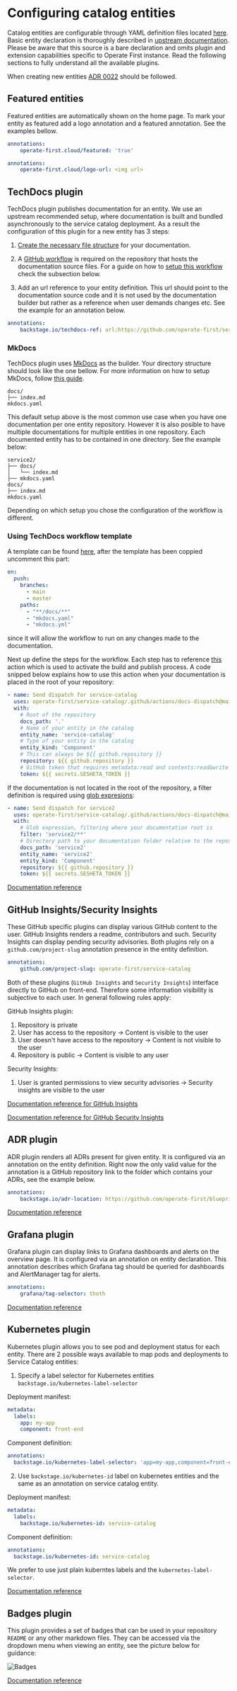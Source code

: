 # Configuring catalog entities

Catalog entities are configurable through YAML definition files located [here][1]. Basic entity declaration is thoroughly described in [upstream documentation][2]. Please be aware that this source is a bare declaration and omits plugin and extension capabilities specific to Operate First instance. Read the following sections to fully understand all the available plugins.

When creating new entities [ADR 0022][16] should be followed.

## Featured entities

Featured entities are automatically shown on the home page. To mark your entity as featured add a logo annotation and a featured annotation. See the examples bellow.

```yaml
annotations:
    operate-first.cloud/featured: 'true'
```

```yaml
annotations:
    operate-first.cloud/logo-url: <img url>
```

## TechDocs plugin

TechDocs plugin publishes documentation for an entity. We use an upstream recommended setup, where documentation is built and bundled asynchronously to the service catalog deployment. As a result the configuration of this plugin for a new entity has 3 steps:

1. [Create the necessary file structure](#mkdocs) for your documentation.

2. A [GitHub workflow][10] is required on the repository that hosts the documentation source files. For a guide on how to [setup this workflow](#using-techdocs-workflow-template) check the subsection below.

3. Add an url reference to your entity definition. This url should point to the documentation source code and it is not used by the documentation builder but rather as a reference when user demands changes etc. See the example for an annotation below.

  ```yaml
  annotations:
      backstage.io/techdocs-ref: url:https://github.com/operate-first/service-catalog/tree/main/docs
  ```

### MkDocs

TechDocs plugin uses [MkDocs][12] as the builder. Your directory structure should look like the one bellow. For more information on how to setup MkDocs, follow [this guide][14].

```
docs/
├── index.md
mkdocs.yaml
```

This default setup above is the most common use case when you have one documentation per one entity repository. However it is also posible to have multiple documentations for multiple entities in one repository. Each documented entity has to be contained in one directory. See the example below:

```
service2/
├── docs/
│   └── index.md
├── mkdocs.yaml
docs/
├── index.md
mkdocs.yaml
```

Depending on which setup you chose the configuration of the workflow is different.

### Using TechDocs workflow template

A template can be found [here][9], after the template has been coppied uncomment this part:

```yaml
on:
  push:
    branches:
      - main
      - master
    paths:
      - "**/docs/**"
      - "mkdocs.yaml"
      - "mkdocs.yml"
```

since it will allow the workflow to run on any changes made to the documentation.

Next up define the steps for the workflow. Each step has to reference [this][11] action which is used to activate the build and publish process. A code snipped below explains how to use this action when your documentation is placed in the root of your repository:

```yaml
- name: Send dispatch for service-catalog
  uses: operate-first/service-catalog/.github/actions/docs-dispatch@main
  with:
    # Root of the repository
    docs_path: '.'
    # Name of your entity in the catalog
    entity_name: 'service-catalog'
    # Type of your entity in the catalog
    entity_kind: 'Component'
    # This can always be ${{ github.repository }}
    repository: ${{ github.repository }}
    # GitHub token that requires metadata:read and contents:read&write permissions to service-catalog repository
    token: ${{ secrets.SESHETA_TOKEN }}
```

If the documentation is not located in the root of the repository, a filter definition is required using [glob expresions][15]:

```yaml
- name: Send dispatch for service2
  uses: operate-first/service-catalog/.github/actions/docs-dispatch@main
  with:
    # Glob expression, filtering where your documentation root is
    filter: 'service2/**'
    # Directory path to your documentation folder relative to the repository root
    docs_path: 'service2'
    entity_name: 'service2'
    entity_kind: 'Component'
    repository: ${{ github.repository }}
    token: ${{ secrets.SESHETA_TOKEN }}
```

<!--Mermaid diagram showing techdocs architecture somewhere here -->
[Documentation reference][13]

## GitHub Insights/Security Insights

These GitHub specific plugins can display various GitHub content to the user. GitHub Insights renders a readme, contributors and such. Security Insights can display pending security advisories. Both plugins rely on a `github.com/project-slug` annotation presence in the entity definition.

```yaml
annotations:
    github.com/project-slug: operate-first/service-catalog
```

Both of these plugins (`GitHub Insights` and `Security Insights`) interface directly to GitHub on front-end. Therefore some information visibility is subjective to each user. In general following rules apply:

GitHub Insights plugin:

1. Repository is private
  1. User has access to the repository -> Content is visible to the user
  2. User doesn't have access to the repository -> Content is not visible to the user
2. Repository is public -> Content is visible to any user

Security Insights:

1. User is granted permissions to view security advisories -> Security insights are visible to the user

[Documentation reference for GitHub Insights][3]

[Documentation reference for GitHub Security Insights][4]

## ADR plugin

ADR plugin renders all ADRs present for given entity. It is configured via an annotation on the entity definition. Right now the only valid value for the annotation is a GitHub repository link to the folder which contains your ADRs, see the example below.

```yaml
annotations:
    backstage.io/adr-location: https://github.com/operate-first/blueprint/tree/main/adr
```

[Documentation reference][5]

## Grafana plugin

Grafana plugin can display links to Grafana dashboards and alerts on the overview page. It is configured via an annotation on entity declaration. This annotation describes which Grafana tag should be queried for dashboards and AlertManager tag for alerts.

```yaml
annotations:
    grafana/tag-selector: thoth
```

[Documentation reference][6]

## Kubernetes plugin

Kubernetes plugin allows you to see pod and deployment status for each entity. There are 2 possible ways available to map pods and deployments to Service Catalog entities:

1. Specify a label selector for Kubernetes entities `backstage.io/kubernetes-label-selector`

  Deployment manifest:

  ```yaml
  metadata:
    labels:
      app: my-app
      component: front-end
  ```

  Component definition:

  ```yaml
  annotations:
    backstage.io/kubernetes-label-selector: 'app=my-app,component=front-end'
  ```

2. Use `backstage.io/kubernetes-id` label on kubernetes entities and the same as an annotation on service catalog entity.

  Deployment manifest:

  ```yaml
  metadata:
    labels:
      backstage.io/kubernetes-id: service-catalog
  ```

  Component definition:

  ```yaml
  annotations:
    backstage.io/kubernetes-id: service-catalog
  ```

We prefer to use just plain kuberntes labels and the `kubernetes-label-selector`.

[Documentation reference][7]

## Badges plugin

This plugin provides a set of badges that can be used in your repository `README` or any other markdown files. They can be accessed via the dropdown menu when viewing an entity, see the picture below for guidance:

![Badges](img/badges.png)

[Documentation reference][8]


[1]: https://github.com/operate-first/apps/tree/master/service-catalog
[2]: https://backstage.io/docs/features/software-catalog/descriptor-format
[3]: https://roadie.io/backstage/plugins/github-insights
[4]: https://roadie.io/backstage/plugins/security-insights
[5]: https://github.com/backstage/backstage/tree/master/plugins/adr
[6]: https://github.com/K-Phoen/backstage-plugin-grafana
[7]: https://backstage.io/docs/features/kubernetes/overview
[8]: https://github.com/backstage/backstage/blob/master/plugins/badges/README.md
[9]: https://github.com/operate-first/service-catalog/blob/main/.github/workflows/techdocs-template.yaml
[10]: https://docs.github.com/en/actions/using-workflows
[11]: https://github.com/operate-first/service-catalog/blob/main/.github/actions/docs-dispatch/action.yaml
[12]: https://www.mkdocs.org
[13]: https://backstage.io/docs/features/techdocs/techdocs-overview
[14]: https://www.mkdocs.org/getting-started
[15]: https://docs.github.com/en/actions/using-workflows/workflow-syntax-for-github-actions#filter-pattern-cheat-sheet
[16]: https://github.com/operate-first/blueprint/blob/main/adr/0022-rules-for-entity-mapping-in-service-catalog.md
